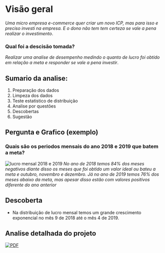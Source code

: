 # Visão geral 

*Uma micro empresa e-commerce quer criar um novo ICP, mas para isso e preciso 
investi na empresa. E o dono não tem tem certeza se vale a pena realizar o investimento*.

### Qual foi a descisão tomada?
*Realizar uma analise de desempenho medindo o quanto de lucro foi obtido em relação 
a meta e responder se vale a pena investir*.

## Sumario da analise:
1. Preparação dos dados
2. Limpeza dos dados
3. Teste estatistico de distribuição
4. Analise por questões
5. Descobertas
6. Sugestão
 
 ## Pergunta e Grafico (exemplo)
### Quais são os periodos mensais do ano 2018 e 2019 que batem a meta?
![lucro mensal 2018 e 2019](https://user-images.githubusercontent.com/115717016/232250066-15c56af1-7602-45af-84d5-88f9765232f6.png)
*No ano de 2018 temos 84%  dos meses negativos diante disso os meses que foi obtido um valor ideal ou bateu a meta e
outubro, novembro e dezembro. Já no ano de 2019 temos 76% dos meses abaixo da meta, mas apesar disso 
estão com valores positivos diferente do ano anterior*

## Descoberta     
* Na distribuição de lucro mensal temos um grande crescimento exponencial no mês 9 de 2018 até o mês 4 de 2019.

## Analise detalhada do projeto 
[![PDF](https://user-images.githubusercontent.com/115717016/232543417-ab8c2f2b-95d0-44de-931f-78175b80e2e6.png)](https://github.com/alex-ramos-d-a/E-commerce_Analise_Dados/blob/master/E-commerce_Analise%20de%20dados.pdf)
